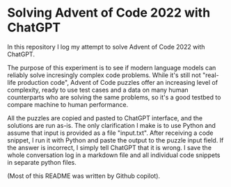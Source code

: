 # Solving Advent of Code 2022 with ChatGPT

In this repository I log my attempt to solve Advent of Code 2022 with ChatGPT.

The purpose of this experiment is to see if modern language models can reliably solve incresingly complex code problems. While it's still not "real-life production code", Advent of Code puzzles offer an increasing level of complexity, ready to use test cases and a data on many human counterparts who are solving the same problems, so it's a good testbed to compare machine to human performance.

All the puzzles are copied and pasted to ChatGPT interface, and the solutions are run as-is. The only clarification I make is to use Python and assume that input is provided as a file "input.txt". After receiving a code snippet, I run it with Python and paste the output to the puzzle input field. If the answer is incorrect, I simply tell ChatGPT that it is wrong. I save the whole conversation log in a markdown file and all individual code snippets in separate python files.

(Most of this README was written by Github copilot).
